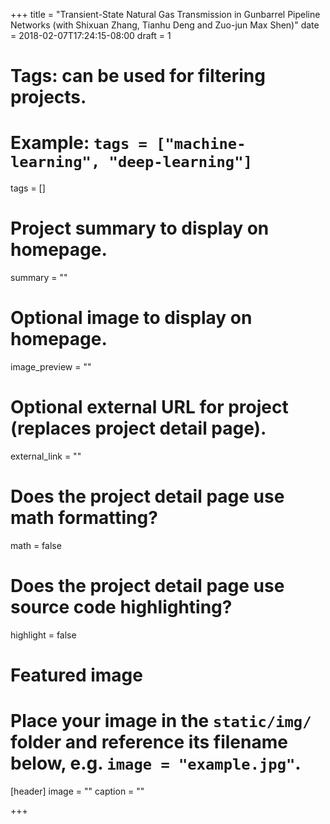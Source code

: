 +++
title = "Transient-State Natural Gas Transmission in Gunbarrel Pipeline Networks (with Shixuan Zhang, Tianhu Deng and Zuo-jun Max Shen)"
date = 2018-02-07T17:24:15-08:00
draft = 1

# Tags: can be used for filtering projects.
# Example: `tags = ["machine-learning", "deep-learning"]`
tags = []

# Project summary to display on homepage.
summary = ""

# Optional image to display on homepage.
image_preview = ""

# Optional external URL for project (replaces project detail page).
external_link = ""

# Does the project detail page use math formatting?
math = false

# Does the project detail page use source code highlighting?
highlight = false

# Featured image
# Place your image in the `static/img/` folder and reference its filename below, e.g. `image = "example.jpg"`.
[header]
image = ""
caption = ""

+++
